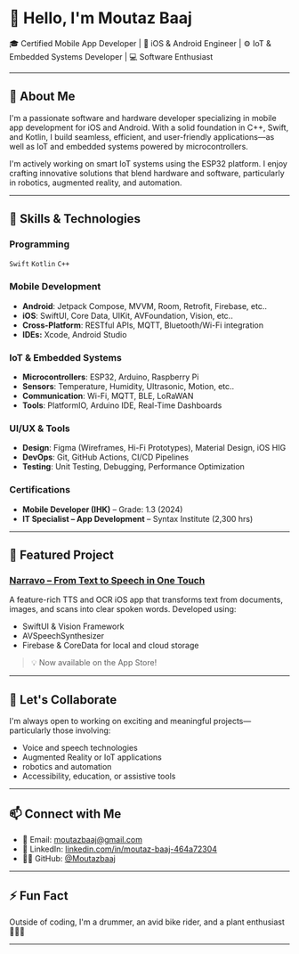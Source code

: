 # 👋 Hello, I'm Moutaz Baaj

🎓 Certified Mobile App Developer | 📱 iOS & Android Engineer | ⚙️ IoT & Embedded Systems Developer | 💻 Software Enthusiast

---

## 🚀 About Me

I'm a passionate software and hardware developer specializing in mobile app development for iOS and Android. With a solid foundation in C++, Swift, and Kotlin, I build seamless, efficient, and user-friendly applications—as well as IoT and embedded systems powered by microcontrollers.

I'm actively working on smart IoT systems using the ESP32 platform. I enjoy crafting innovative solutions that blend hardware and software, particularly in robotics, augmented reality, and automation.

---

## 🔧 Skills & Technologies

### **Programming**  
`Swift` `Kotlin` `C++` 

### **Mobile Development**  
- **Android**: Jetpack Compose, MVVM, Room, Retrofit, Firebase, etc.. 
- **iOS**: SwiftUI, Core Data, UIKit, AVFoundation, Vision, etc..
- **Cross-Platform**: RESTful APIs, MQTT, Bluetooth/Wi-Fi integration
- **IDEs:** Xcode, Android Studio

### **IoT & Embedded Systems**  
- **Microcontrollers**: ESP32, Arduino, Raspberry Pi  
- **Sensors**: Temperature, Humidity, Ultrasonic, Motion, etc..
- **Communication**: Wi-Fi, MQTT, BLE, LoRaWAN  
- **Tools**: PlatformIO, Arduino IDE, Real-Time Dashboards  

### **UI/UX & Tools**  
- **Design**: Figma (Wireframes, Hi-Fi Prototypes), Material Design, iOS HIG  
- **DevOps**: Git, GitHub Actions, CI/CD Pipelines  
- **Testing**: Unit Testing, Debugging, Performance Optimization  

### **Certifications**  
- **Mobile Developer (IHK)** – Grade: 1.3 (2024)  
- **IT Specialist – App Development** – Syntax Institute (2,300 hrs)  

---

## 📱 Featured Project

### [Narravo – From Text to Speech in One Touch](https://apps.apple.com/de/app/narravo/id6742332734)
A feature-rich TTS and OCR iOS app that transforms text from documents, images, and scans into clear spoken words. Developed using:
- SwiftUI & Vision Framework
- AVSpeechSynthesizer
- Firebase & CoreData for local and cloud storage

> 💡 Now available on the App Store!

---

## 🤝 Let's Collaborate

I'm always open to working on exciting and meaningful projects—particularly those involving:
- Voice and speech technologies
- Augmented Reality or IoT applications
- robotics and automation
- Accessibility, education, or assistive tools

---

## 📫 Connect with Me

- 📧 Email: [moutazbaaj@gmail.com](mailto:moutazbaaj@gmail.com)  
- 💼 LinkedIn: [linkedin.com/in/moutaz-baaj-464a72304](https://linkedin.com/in/moutaz-baaj-464a72304)  
- 🧑‍💻 GitHub: [@Moutazbaaj](https://github.com/Moutazbaaj)

---

## ⚡ Fun Fact

Outside of coding, I'm a drummer, an avid bike rider, and a plant enthusiast 🌱🥁🚴

---

<!---
Moutazbaaj/Moutazbaaj is a ✨ special ✨ repository because its `README.md` (this file) appears on your GitHub profile.
--->
